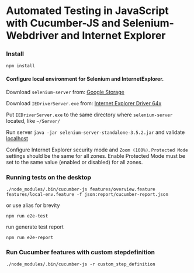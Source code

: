 # Automated Testing in JavaScript with Cucumber-JS and Selenium-Webdriver and Internet Explorer

### Install

``` shell
npm install
```
#### Configure local environment for Selenium and InternetExplorer.

Download `selenium-server` from:
[Google Storage](http://selenium-release.storage.googleapis.com/3.5/selenium-server-standalone-3.5.2.jar)


Download `IEDriverServer.exe` from:
[Internet Explorer Driver 64x](http://selenium-release.storage.googleapis.com/3.5/IEDriverServer_x64_3.5.1.zip)

Put `IEDriverServer.exe` to the same directory where `selenium-server` located, like `~/Server/`

Run server `java -jar selenium-server-standalone-3.5.2.jar` and validate [localhost](http://127.0.0.1:4444/wd/hub)

Configure Internet Explorer security mode and `Zoom (100%)`.
`Protected Mode` settings should be the same for all zones.
Enable Protected Mode must be set to the same value (enabled or disabled) for all zones.


### Running tests on the desktop
``` shell
./node_modules/.bin/cucumber-js features/overview.feature features/local-env.feature -f json:report/cucumber-report.json
```

or use alias for brevity
``` shell
npm run e2e-test
```

run generate test report
``` shell
npm run e2e-report
```


### Run Cucumber features with custom stepdefinition
``` shell
./node_modules/.bin/cucumber-js -r custom_step_definition
```
